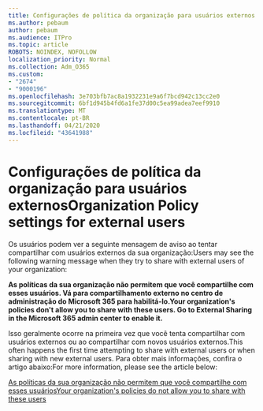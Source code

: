 ```yaml
---
title: Configurações de política da organização para usuários externos
ms.author: pebaum
author: pebaum
ms.audience: ITPro
ms.topic: article
ROBOTS: NOINDEX, NOFOLLOW
localization_priority: Normal
ms.collection: Adm_O365
ms.custom:
- "2674"
- "9000196"
ms.openlocfilehash: 3e703bfb7ac8a1932231e9a6f7bcd942c13cc2e0
ms.sourcegitcommit: 6bf1d945b4fd6a1fe37d00c5ea99adea7eef9910
ms.translationtype: MT
ms.contentlocale: pt-BR
ms.lasthandoff: 04/21/2020
ms.locfileid: "43641988"
---
```

# <a name="organization-policy-settings-for-external-users"></a><span data-ttu-id="0910e-102">Configurações de política da organização para usuários externos</span><span class="sxs-lookup"><span data-stu-id="0910e-102">Organization Policy settings for external users</span></span>

<span data-ttu-id="0910e-103">Os usuários podem ver a seguinte mensagem de aviso ao tentar compartilhar com usuários externos da sua organização:</span><span class="sxs-lookup"><span data-stu-id="0910e-103">Users may see the following warning message when they try to share with external users of your organization:</span></span> 

   <span data-ttu-id="0910e-104">**As políticas da sua organização não permitem que você compartilhe com esses usuários. Vá para compartilhamento externo no centro de administração do Microsoft 365 para habilitá-lo.**</span><span class="sxs-lookup"><span data-stu-id="0910e-104">**Your organization's policies don't allow you to share with these users. Go to External Sharing in the Microsoft 365 admin center to enable it.**</span></span> 

<span data-ttu-id="0910e-105">Isso geralmente ocorre na primeira vez que você tenta compartilhar com usuários externos ou ao compartilhar com novos usuários externos.</span><span class="sxs-lookup"><span data-stu-id="0910e-105">This often happens the first time attempting to share with external users or when sharing with new external users.</span></span> <span data-ttu-id="0910e-106">Para obter mais informações, confira o artigo abaixo:</span><span class="sxs-lookup"><span data-stu-id="0910e-106">For more information, please see the article below:</span></span>

[<span data-ttu-id="0910e-107">As políticas da sua organização não permitem que você compartilhe com esses usuários</span><span class="sxs-lookup"><span data-stu-id="0910e-107">Your organization's policies do not allow you to share with these users</span></span>](https://docs.microsoft.com/sharepoint/support/administration/organization-policies-do-not-allow-you-to-share-with-users-error)






